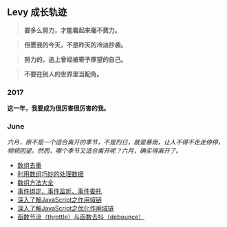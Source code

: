 ## Levy 成长轨迹
> **要多么努力，才能看起来毫不费力。**

> **但愿我的今天，不是昨天的冷淡抄袭。**

> **努力的，追上曾经被寄予厚望的自己。**

> **不要在别人的世界里当配角。**

### 2017

**这一年，我要成为很厉害很厉害的我。**

### June
_六月，原不是一个适合离开的季节，不是烈日，就是暴雨，让人不得不走走停停，频频回望。然而，哪个季节又适合离开呢？六月，确实得离开了。_

- [数组去重](https://github.com/linchwei/blog/issues/1)
- [利用数组巧妙的处理数据](https://github.com/linchwei/blog/issues/2)
- [数组方法大全](https://github.com/linchwei/blog/issues/3)
- [事件绑定、事件监听、事件委托](https://github.com/linchwei/blog/issues/4)
- [深入了解JavaScript之作用域链](https://github.com/linchwei/blog/issues/5)
- [深入了解JavaScript之优化作用域链](https://github.com/linchwei/blog/issues/6)
- [函数节流（throttle）与函数去抖（debounce）](https://github.com/linchwei/blog/issues/7)
